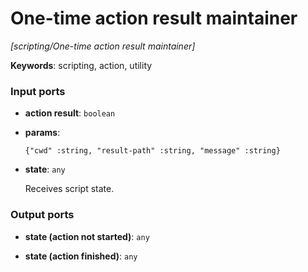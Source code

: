 # One-time action result maintainer

_[scripting/One-time action result maintainer]_

__Keywords__: scripting, action, utility

### Input ports

* __action result__: ` boolean `


* __params__: 
    ```
    {"cwd" :string, "result-path" :string, "message" :string}
    ```


* __state__: ` any `

    Receives script state.  

### Output ports

* __state (action not started)__: ` any `


* __state (action finished)__: ` any `

